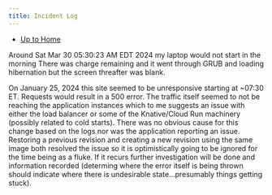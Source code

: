 ```yaml
---
title: Incident Log
---
```


- [Up to Home](./)

Around Sat Mar 30 05:30:23 AM EDT 2024 my laptop would not start in the
morning There was charge remaining and it went through GRUB and loading
hibernation but the screen threafter was blank.

On January 25, 2024 this site seemed to be unresponsive starting at
\~07:30 ET. Requests would result in a 500 error. The traffic itself
seemed to not be reaching the application instances which to me suggests
an issue with either the load balancer or some of the Knative/Cloud Run
machinery (possibly related to cold starts). There was no obvious cause
for this change based on the logs nor was the application reporting an
issue. Restoring a previous revision and creating a new revision using
the same image both resolved the issue so it is optimistically going to
be ignored for the time being as a fluke. If it recurs further
investigation will be done and information recorded (determing where the
error itself is being thrown should indicate where there is undesirable
state\...presumably things getting stuck).
